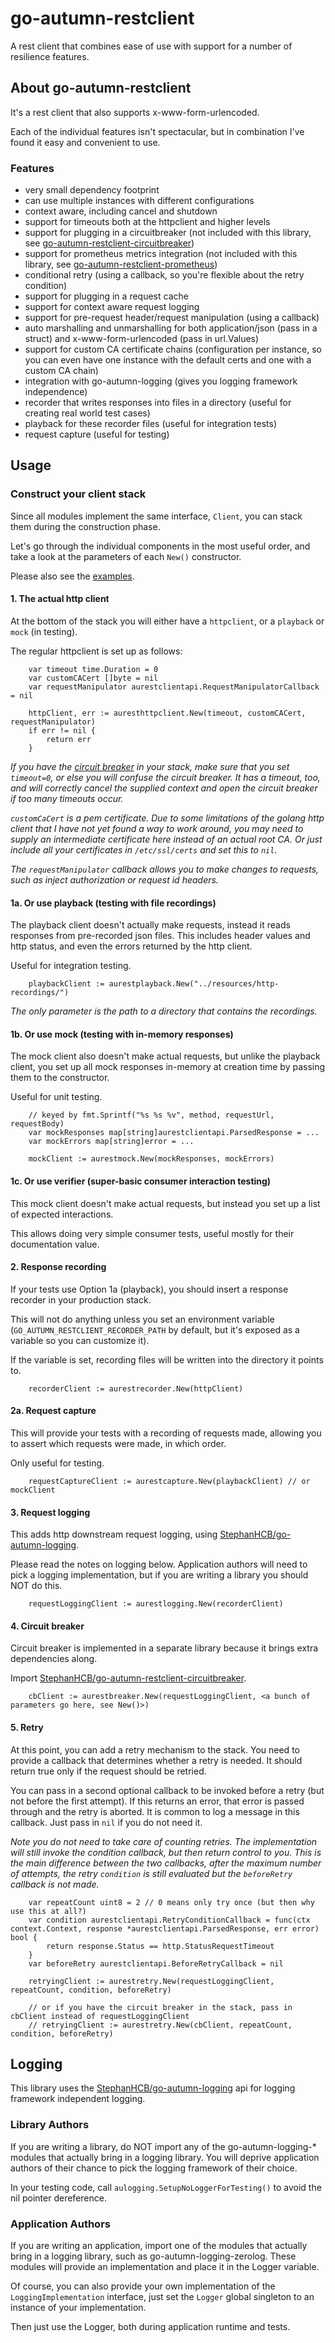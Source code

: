 # go-autumn-restclient

A rest client that combines ease of use with support for a number of resilience features. 

## About go-autumn-restclient

It's a rest client that also supports x-www-form-urlencoded.

Each of the individual features isn't spectacular, but in combination I've found it easy and convenient to use.

### Features

- very small dependency footprint
- can use multiple instances with different configurations 
- context aware, including cancel and shutdown
- support for timeouts both at the httpclient and higher levels
- support for plugging in a circuitbreaker (not included with this library, see
  [go-autumn-restclient-circuitbreaker](https://github.com/StephanHCB/go-autumn-restclient-circuitbreaker))
- support for prometheus metrics integration (not included with this library, see
  [go-autumn-restclient-prometheus](https://github.com/StephanHCB/go-autumn-restclient-prometheus))
- conditional retry (using a callback, so you're flexible about the retry condition)
- support for plugging in a request cache
- support for context aware request logging
- support for pre-request header/request manipulation (using a callback)
- auto marshalling and unmarshalling for both application/json (pass in a struct) and x-www-form-urlencoded (pass in url.Values)
- support for custom CA certificate chains (configuration per instance, so you can even have one instance with the
  default certs and one with a custom CA chain)
- integration with go-autumn-logging (gives you logging framework independence)
- recorder that writes responses into files in a directory (useful for creating real world test cases)
- playback for these recorder files (useful for integration tests)
- request capture (useful for testing)

## Usage

### Construct your client stack

Since all modules implement the same interface, `Client`, you can stack them during the
construction phase.

Let's go through the individual components in the most useful order, and take a look at the
parameters of each `New()` constructor.

Please also see the [examples](https://github.com/StephanHCB/go-autumn-restclient/tree/main/example).

#### 1. The actual http client

At the bottom of the stack you will either have a `httpclient`, or a `playback` or `mock` (in testing).

The regular httpclient is set up as follows:

```
    var timeout time.Duration = 0
    var customCACert []byte = nil
    var requestManipulator aurestclientapi.RequestManipulatorCallback = nil
    
    httpClient, err := auresthttpclient.New(timeout, customCACert, requestManipulator)
    if err != nil {
        return err
    }
```

_If you have the [circuit breaker](https://github.com/StephanHCB/go-autumn-restclient-circuitbreaker)
in your stack, make sure that you set `timeout=0`, or else you will confuse the circuit breaker. 
It has a timeout, too, and will correctly cancel the supplied context and open the circuit breaker
if too many timeouts occur._

_`customCaCert` is a pem certificate. Due to some limitations of the golang http client that I have not yet found a
way to work around, you may need to supply an intermediate certificate here instead of an actual root CA. Or just
include all your certificates in `/etc/ssl/certs` and set this to `nil`._

_The `requestManipulator` callback allows you to make changes to requests, such as inject authorization or
request id headers._

#### 1a. Or use playback (testing with file recordings)

The playback client doesn't actually make requests, instead it reads responses from pre-recorded json files.
This includes header values and http status, and even the errors returned by the http client.

Useful for integration testing.

```
    playbackClient := aurestplayback.New("../resources/http-recordings/")
```

_The only parameter is the path to a directory that contains the recordings._

#### 1b. Or use mock (testing with in-memory responses)

The mock client also doesn't make actual requests, but unlike the playback client, 
you set up all mock responses in-memory at creation time by passing them to the constructor.

Useful for unit testing.

```
    // keyed by fmt.Sprintf("%s %s %v", method, requestUrl, requestBody)
    var mockResponses map[string]aurestclientapi.ParsedResponse = ...
    var mockErrors map[string]error = ...
    
    mockClient := aurestmock.New(mockResponses, mockErrors)
```

#### 1c. Or use verifier (super-basic consumer interaction testing)

This mock client doesn't make actual requests, but instead you set up a list of
expected interactions.

This allows doing very simple consumer tests, useful mostly for their documentation value.

#### 2. Response recording

If your tests use Option 1a (playback), you should insert a response recorder in your production stack.

This will not do anything unless you set an environment variable (`GO_AUTUMN_RESTCLIENT_RECORDER_PATH` by default, 
but it's exposed as a variable so you can customize it). 

If the variable is set, recording files will be written into the directory it points to.

```
    recorderClient := aurestrecorder.New(httpClient)
```

#### 2a. Request capture

This will provide your tests with a recording of requests made, allowing you to assert which requests
were made, in which order.

Only useful for testing.

```
	requestCaptureClient := aurestcapture.New(playbackClient) // or mockClient
```

#### 3. Request logging

This adds http downstream request logging, using [StephanHCB/go-autumn-logging](https://github.com/StephanHCB/go-autumn-logging).

Please read the notes on logging below. Application authors will need to pick a logging implementation, but if you
are writing a library you should NOT do this.

```
    requestLoggingClient := aurestlogging.New(recorderClient)
```

#### 4. Circuit breaker

Circuit breaker is implemented in a separate library because it brings extra dependencies along.

Import [StephanHCB/go-autumn-restclient-circuitbreaker](https://github.com/StephanHCB/go-autumn-restclient-circuitbreaker).

```
    cbClient := aurestbreaker.New(requestLoggingClient, <a bunch of parameters go here, see New()>)
```

#### 5. Retry

At this point, you can add a retry mechanism to the stack. You need to provide a callback that determines
whether a retry is needed. It should return true only if the request should be retried.

You can pass in a second optional callback to be invoked before a retry (but not before the first attempt). 
If this returns an error, that error is passed through and the retry is aborted. It is common to log a message
in this callback. Just pass in `nil` if you do not need it.

_Note you do not need to take care of counting retries. The implementation will still invoke the condition
callback, but then return control to you. This is the main difference between the two callbacks, after
the maximum number of attempts, the retry `condition` is still evaluated but the `beforeRetry` callback is not made._

```
    var repeatCount uint8 = 2 // 0 means only try once (but then why use this at all?)
    var condition aurestclientapi.RetryConditionCallback = func(ctx context.Context, response *aurestclientapi.ParsedResponse, err error) bool {
        return response.Status == http.StatusRequestTimeout
    }
    var beforeRetry aurestclientapi.BeforeRetryCallback = nil
    
    retryingClient := aurestretry.New(requestLoggingClient, repeatCount, condition, beforeRetry)
    
    // or if you have the circuit breaker in the stack, pass in cbClient instead of requestLoggingClient
    // retryingClient := aurestretry.New(cbClient, repeatCount, condition, beforeRetry)
```

## Logging

This library uses the [StephanHCB/go-autumn-logging](https://github.com/StephanHCB/go-autumn-logging) api for
logging framework independent logging.

### Library Authors

If you are writing a library, do NOT import any of the go-autumn-logging-* modules that actually bring in a logging library.
You will deprive application authors of their chance to pick the logging framework of their choice.

In your testing code, call `aulogging.SetupNoLoggerForTesting()` to avoid the nil pointer dereference.

### Application Authors

If you are writing an application, import one of the modules that actually bring in a logging library,
such as go-autumn-logging-zerolog. These modules will provide an implementation and place it in the Logger variable.

Of course, you can also provide your own implementation of the `LoggingImplementation` interface, just
set the `Logger` global singleton to an instance of your implementation.

Then just use the Logger, both during application runtime and tests.
